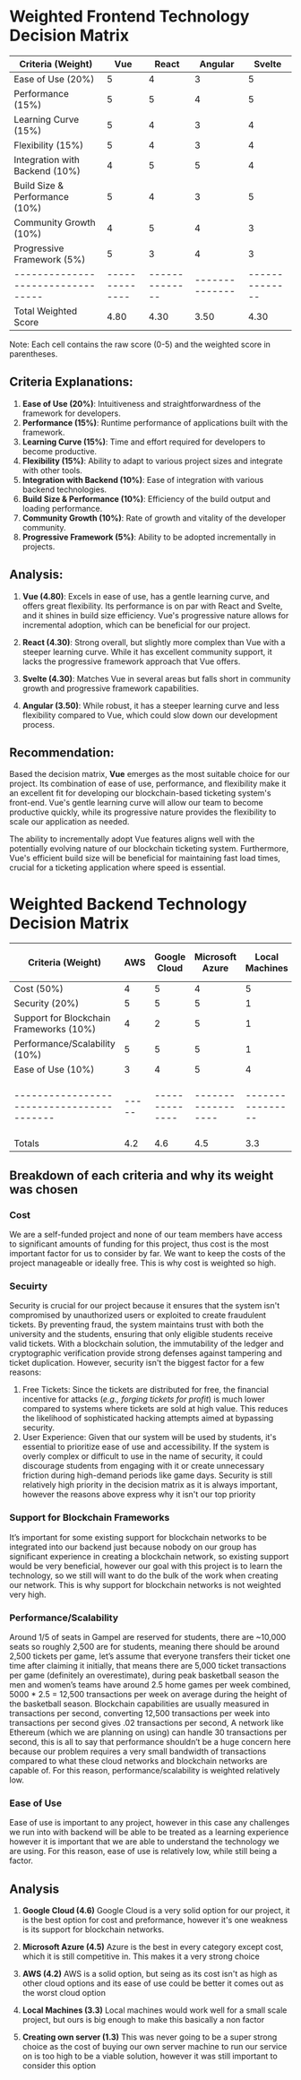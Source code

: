 <!-- Makenzie Jones -->
# Weighted Frontend Technology Decision Matrix

| Criteria (Weight)               | Vue          | React        | Angular      | Svelte       |
|---------------------------------|--------------|--------------|--------------|--------------|
| Ease of Use (20%)               | 5            | 4            | 3            | 5            |
| Performance (15%)               | 5            | 5            | 4            | 5            |
| Learning Curve (15%)            | 5            | 4            | 3            | 4            |
| Flexibility (15%)               | 5            | 4            | 3            | 4            |
| Integration with Backend (10%)  | 4            | 5            | 5            | 4            |
| Build Size & Performance (10%)  | 5            | 4            | 3            | 5            |
| Community Growth (10%)          | 4            | 5            | 4            | 3            |
| Progressive Framework (5%)      | 5            | 3            | 4            | 3            |
|---------------------------------|--------------|--------------|--------------|--------------|
| Total Weighted Score            | 4.80         | 4.30         | 3.50         | 4.30         |

Note: Each cell contains the raw score (0-5) and the weighted score in parentheses.

## Criteria Explanations:

1. **Ease of Use (20%)**: Intuitiveness and straightforwardness of the framework for developers.
2. **Performance (15%)**: Runtime performance of applications built with the framework.
3. **Learning Curve (15%)**: Time and effort required for developers to become productive.
4. **Flexibility (15%)**: Ability to adapt to various project sizes and integrate with other tools.
5. **Integration with Backend (10%)**: Ease of integration with various backend technologies.
6. **Build Size & Performance (10%)**: Efficiency of the build output and loading performance.
7. **Community Growth (10%)**: Rate of growth and vitality of the developer community.
8. **Progressive Framework (5%)**: Ability to be adopted incrementally in projects.

## Analysis:

1. **Vue (4.80)**: Excels in ease of use, has a gentle learning curve, and offers great flexibility. Its performance is on par with React and Svelte, and it shines in build size efficiency. Vue's progressive nature allows for incremental adoption, which can be beneficial for our project.

2. **React (4.30)**: Strong overall, but slightly more complex than Vue with a steeper learning curve. While it has excellent community support, it lacks the progressive framework approach that Vue offers.

3. **Svelte (4.30)**: Matches Vue in several areas but falls short in community growth and progressive framework capabilities. 

4. **Angular (3.50)**: While robust, it has a steeper learning curve and less flexibility compared to Vue, which could slow down our development process.

## Recommendation:
Based the decision matrix, **Vue** emerges as the most suitable choice for our project. Its combination of ease of use, performance, and flexibility make it an excellent fit for developing our blockchain-based ticketing system's front-end. Vue's gentle learning curve will allow our team to become productive quickly, while its progressive nature provides the flexibility to scale our application as needed.

The ability to incrementally adopt Vue features aligns well with the potentially evolving nature of our blockchain ticketing system. Furthermore, Vue's efficient build size will be beneficial for maintaining fast load times, crucial for a ticketing application where speed is essential.



<!-- Matt Foley -->
# Weighted Backend Technology Decision Matrix

| Criteria (Weight)                       | AWS | Google Cloud | Microsoft Azure  | Local Machines | Creating own server       |
|-----------------------------------------|-----|--------------|------------------|----------------|---------------------------|
| Cost (50%)                              | 4   | 5            | 4                | 5              | 1                         |
| Security (20%)                          | 5   | 5            | 5                | 1              | 1                         |
| Support for Blockchain Frameworks (10%) | 4   | 2            | 5                | 1              | 1                         |
| Performance/Scalability (10%)           | 5   | 5            | 5                | 1              | 4                         |
| Ease of Use (10%)                       | 3   | 4            | 5                | 4              | 1                         |
|-----------------------------------------|-----|--------------|------------------|----------------|---------------------------|
| Totals                                  | 4.2 | 4.6          | 4.5              | 3.3            | 1.3                       |

## Breakdown of each criteria and why its weight was chosen
### Cost ###
We are a self-funded project and none of our team members have access to significant amounts of funding for this project, thus cost is the most important factor for us to consider by far. We want to keep the costs of the project manageable or ideally free. This is why cost is weighted so high.

### Secuirty ###
Security is crucial for our project because it ensures that the system isn't compromised by unauthorized users or exploited to create fraudulent tickets. By preventing fraud, the system maintains trust with both the university and the students, ensuring that only eligible students receive valid tickets. With a blockchain solution, the immutability of the ledger and cryptographic verification provide strong defenses against tampering and ticket duplication.
However, security isn't the biggest factor for a few reasons:
1.	Free Tickets: Since the tickets are distributed for free, the financial incentive for attacks (*e.g., forging tickets for profit*) is much lower compared to systems where tickets are sold at high value. This reduces the likelihood of sophisticated hacking attempts aimed at bypassing security.
2.	User Experience: Given that our system will be used by students, it's essential to prioritize ease of use and accessibility. If the system is overly complex or difficult to use in the name of security, it could discourage students from engaging with it or create unnecessary friction during high-demand periods like game days.
Security is still relatively high priority in the decision matrix as it is always important, however the reasons above express why it isn't our top priority

### Support for Blockchain Frameworks ###
It’s important for some existing support for blockchain networks to be integrated into our backend just because nobody on our group has significant experience in creating a blockchain network, so existing support would be very beneficial, however our goal with this project is to learn the technology, so we still will want to do the bulk of the work when creating our network. This is why support for blockchain networks is not weighted very high.

### Performance/Scalability ###
Around 1/5 of seats in Gampel are reserved for students, there are ~10,000 seats so roughly 2,500 are for students, meaning there should be around 2,500 tickets per game, let’s assume that everyone transfers their ticket one time after claiming it initially, that means there are 5,000 ticket transactions per game (definitely an overestimate), during peak basketball season the men and women’s teams have around 2.5 home games per week combined, 5000 * 2.5 = 12,500 transactions per week on average during the height of the basketball season. 
Blockchain capabilities are usually measured in transactions per second, converting 12,500 transactions per week into transactions per second gives .02 transactions per second, A network like Ethereum (which we are planning on using) can handle 30 transactions per second, this is all to say that performance shouldn’t be a huge concern here because our problem requires a very small bandwidth of transactions compared to what these cloud networks and blockchain networks are capable of. For this reason, performance/scalability is weighted relatively low.

### Ease of Use ###
Ease of use is important to any project, however in this case any challenges we run into with backend will be able to be treated as a learning experience however it is important that we are able to understand the technology we are using. For this reason, ease of use is relatively low, while still being a factor.

## Analysis
1. **Google Cloud (4.6)** Google Cloud is a very solid option for our project, it is the best option for cost and preformance, however it's one weakness is its support for blockchain networks.

2. **Microsoft Azure (4.5)** Azure is the best in every category except cost, which it is still competitive in. This makes it a very strong choice

3. **AWS (4.2)** AWS is a solid option, but seing as its cost isn't as high as other cloud options and its ease of use could be better it comes out as the worst cloud option

4. **Local Machines (3.3)** Local machines would work well for a small scale project, but ours is big enough to make this basically a non factor

5. **Creating own server (1.3)** This was never going to be a super strong choice as the cost of buying our own server machine to run our service on is too high to be a viable solution, however it was still important to consider this option